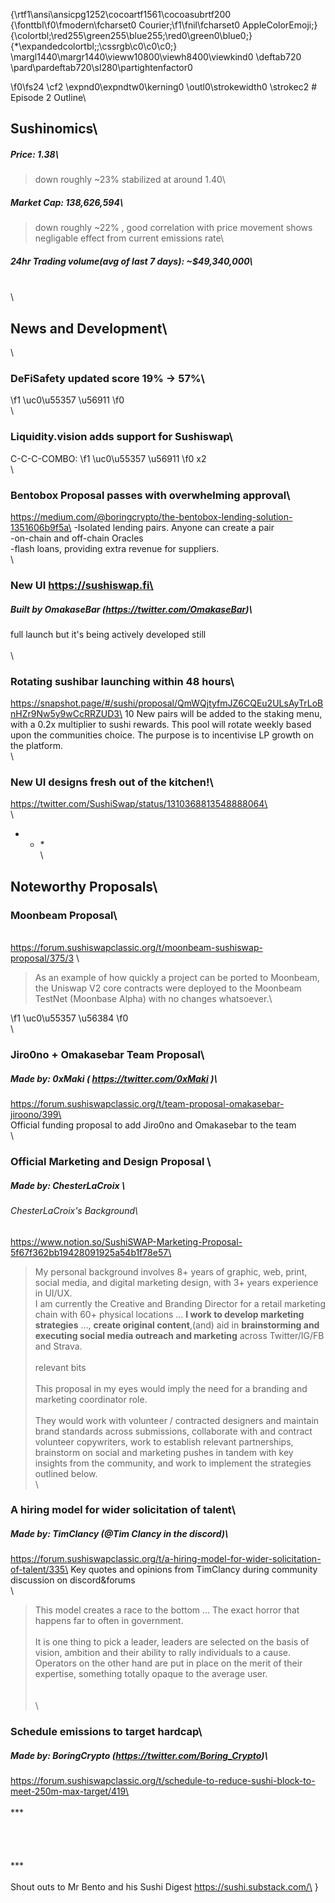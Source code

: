 {\rtf1\ansi\ansicpg1252\cocoartf1561\cocoasubrtf200
{\fonttbl\f0\fmodern\fcharset0 Courier;\f1\fnil\fcharset0 AppleColorEmoji;}
{\colortbl;\red255\green255\blue255;\red0\green0\blue0;}
{\*\expandedcolortbl;;\cssrgb\c0\c0\c0;}
\margl1440\margr1440\vieww10800\viewh8400\viewkind0
\deftab720
\pard\pardeftab720\sl280\partightenfactor0

\f0\fs24 \cf2 \expnd0\expndtw0\kerning0
\outl0\strokewidth0 \strokec2 #  Episode 2 Outline\
## Sushinomics\
##### Price: 1.38\
> down roughly ~23% stabilized at around 1.40\
##### Market Cap: 138,626,594\
> down roughly ~22% , good correlation with price movement shows negligable effect from current emissions rate\
##### 24hr Trading volume(avg of last 7 days): ~$49,340,000\
\
\
## News and Development\
\
### DeFiSafety updated score 19% -> 57%\

\f1 \uc0\u55357 \u56911 
\f0 \
\
### Liquidity.vision adds support for Sushiswap\
C-C-C-COMBO: 
\f1 \uc0\u55357 \u56911 
\f0 x2 \
\
### Bentobox Proposal passes with overwhelming approval\
https://medium.com/@boringcrypto/the-bentobox-lending-solution-1351606b9f5a\
-Isolated lending pairs. Anyone can create a pair\
-on-chain and off-chain Oracles\
-flash loans, providing extra revenue for suppliers.\
\
### New UI https://sushiswap.fi\
##### Built by OmakaseBar (https://twitter.com/OmakaseBar)\
full launch but it's being actively developed still\
\
\
### Rotating sushibar launching within 48 hours\
https://snapshot.page/#/sushi/proposal/QmWQjtyfmJZ6CQEu2ULsAyTrLoBnHZr9Nw5y9wCcRRZUD3\
10 New pairs will be added to the staking menu, with a 0.2x multiplier to sushi rewards. This pool will rotate weekly based upon the communities choice. The purpose is to incentivise LP growth on the platform.\
\
### New UI designs fresh out of the kitchen!\
https://twitter.com/SushiSwap/status/1310368813548888064\
\
\
* * *\
\
## Noteworthy Proposals\
### Moonbeam Proposal\
\
https://forum.sushiswapclassic.org/t/moonbeam-sushiswap-proposal/375/3 \
> As an example of how quickly a project can be ported to Moonbeam, the Uniswap V2 core contracts were deployed to the Moonbeam TestNet (Moonbase Alpha) with no changes whatsoever.\

\f1 \uc0\u55357 \u56384 
\f0 \
\
### Jiro0no + Omakasebar Team Proposal\
##### Made by: 0xMaki ( https://twitter.com/0xMaki )\
https://forum.sushiswapclassic.org/t/team-proposal-omakasebar-jiroono/399\
\
Official funding proposal to add Jiro0no and Omakasebar to the team\
\
### Official Marketing and Design Proposal \
##### Made by: ChesterLaCroix \
###### ChesterLaCroix's Background\
https://www.notion.so/SushiSWAP-Marketing-Proposal-5f67f362bb19428091925a54b1f78e57\
> My personal background involves 8+ years of graphic, web, print, social media, and digital marketing design, with 3+ years experience in UI/UX.\
>I am currently the Creative and Branding Director for a retail marketing chain with 60+ physical locations ...  **I work to develop marketing strategies** ..., **create original content**,(and) aid in **brainstorming and executing social media outreach and marketing** across Twitter/IG/FB and Strava.\
\
relevant bits\
\
> This proposal in my eyes would imply the need for a branding and marketing coordinator role.\
\
> They would work with volunteer / contracted designers and maintain brand standards across submissions, collaborate with and contract volunteer copywriters, work to establish relevant partnerships, brainstorm on social and marketing pushes in tandem with key insights from the community, and work to implement the strategies outlined below.\
\
### A hiring model for wider solicitation of talent\
##### Made by: TimClancy (@Tim Clancy in the discord)\
https://forum.sushiswapclassic.org/t/a-hiring-model-for-wider-solicitation-of-talent/335\
Key quotes and opinions from TimClancy during community discussion on discord&forums \
\
>This model creates a race to the bottom ...  The exact horror that happens far to often in government.\
\
>It is one thing to pick a leader, leaders are selected on the basis of vision, ambition and their ability to rally individuals to a cause. Operators on the other hand are put in place on the merit of their expertise, something totally opaque to the average user. \
\
\
\
### Schedule emissions to target hardcap\
##### Made by: BoringCrypto (https://twitter.com/Boring_Crypto)\
https://forum.sushiswapclassic.org/t/schedule-to-reduce-sushi-block-to-meet-250m-max-target/419\
\
\
***\
\
\
\
\
***\
\
Shout outs to Mr Bento and his Sushi Digest https://sushi.substack.com/\
}